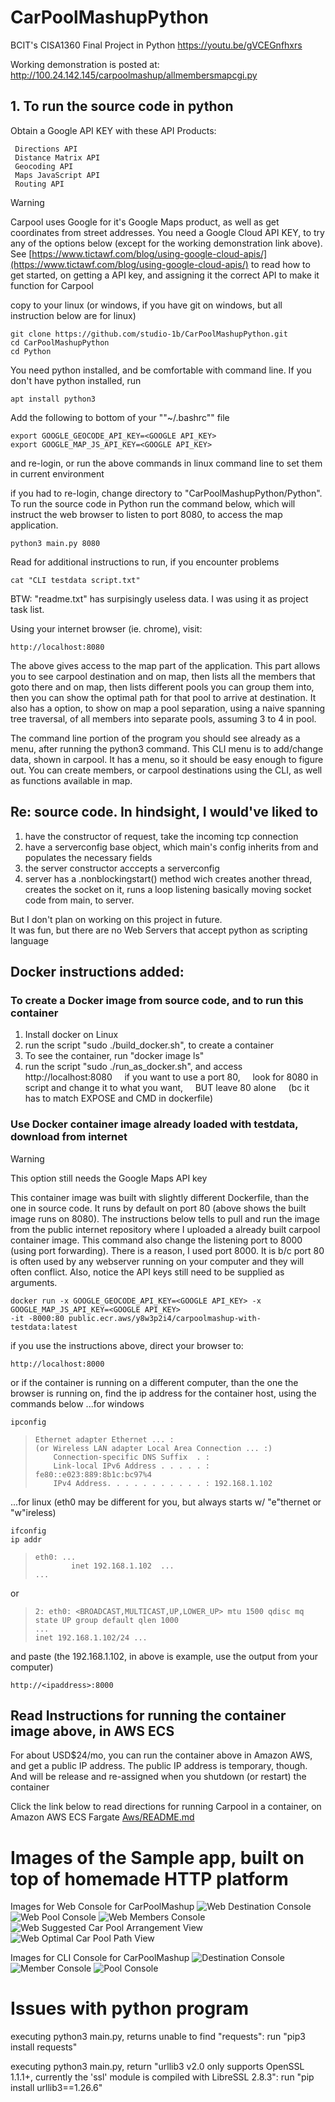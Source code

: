 # CarPoolMashupPython
BCIT's CISA1360 Final Project in Python
https://youtu.be/gVCEGnfhxrs

Working demonstration is posted at: http://100.24.142.145/carpoolmashup/allmembersmapcgi.py

## 1. To run the source code in python

Obtain a Google API KEY with these API Products:

     Directions API
     Distance Matrix API
     Geocoding API
     Maps JavaScript API
     Routing API

> [!WARNING]
> Carpool uses Google for it's Google Maps product, as well as get coordinates from street addresses.
> You need a Google Cloud API KEY, to try any of the options below (except for the working demonstration link above).  See [https://www.tictawf.com/blog/using-google-cloud-apis/](https://www.tictawf.com/blog/using-google-cloud-apis/) to read how to get started, on getting a API key, and assigning it the correct API to make it function for Carpool

copy to your linux (or windows, if you have git on windows, but all instruction below are for linux)
```
git clone https://github.com/studio-1b/CarPoolMashupPython.git
cd CarPoolMashupPython
cd Python
```

You need python installed, and be comfortable with command line.
If you don't have python installed, run
```
apt install python3
```

Add the following to bottom of your ""~/.bashrc"" file
```
export GOOGLE_GEOCODE_API_KEY=<GOOGLE API_KEY>
export GOOGLE_MAP_JS_API_KEY=<GOOGLE API_KEY>
```
and re-login, or run the above commands in linux command line to set them in current environment

if you had to re-login, change directory to "CarPoolMashupPython/Python".  To run the source code in Python run the command below, which will instruct the web browser to listen to port 8080, to access the map application.
```
python3 main.py 8080
```

Read for additional instructions to run, if you encounter problems
```
cat "CLI testdata script.txt" 
```
BTW: "readme.txt" has surpisingly useless data.  I was using it as project task list.


Using your internet browser (ie. chrome), visit:
```
http://localhost:8080
```
The above gives access to the map part of the application.  This part allows you to see carpool destination and on map, then lists all the members that goto there and on map, then lists different pools you can group them into, then you can show the optimal path for that pool to arrive at destination.  It also has a option, to show on map a pool separation, using a naive spanning tree traversal, of all members into separate pools, assuming 3 to 4 in pool.

The command line portion of the program you should see already as a menu, after running the python3 command.  This CLI menu is to add/change data, shown in carpool.  It has a menu, so it should be easy enough to figure out.  You can create members, or carpool destinations using the CLI, as well as functions available in map.


## Re: source code.  In hindsight, I would've liked to 
1) have the constructor of request, take the incoming tcp connection
2) have a serverconfig base object, which main's config inherits from and populates the necessary fields
3) the server constructor acccepts a serverconfig
4) server has a .nonblockingstart() method wich creates another thread, creates the socket on it, runs a loop listening
   basically moving socket code from main, to server.

But I don't plan on working on this project in future.  
It was fun, but there are no Web Servers that accept python as scripting language



## Docker instructions added:

### To create a Docker image from source code, and to run this container
1) Install docker on Linux
2) run the script "sudo ./build_docker.sh", to create a container
3) To see the container, run "docker image ls"
4) run the script "sudo ./run_as_docker.sh", and access http://localhost:8080
&nbsp;&nbsp;&nbsp;&nbsp;if you want to use a port 80, 
&nbsp;&nbsp;&nbsp;&nbsp;look for 8080 in script and change it to what you want,
&nbsp;&nbsp;&nbsp;&nbsp;BUT leave 80 alone 
&nbsp;&nbsp;&nbsp;&nbsp;(bc it has to match EXPOSE and CMD in dockerfile)

### Use Docker container image already loaded with testdata, download from internet

> [!WARNING]
> This option still needs the Google Maps API key 

This container image was built with slightly different Dockerfile, than the one in source code.  It runs by default on port 80 (above shows the built image runs on 8080).  The instructions below tells to pull and run the image from the public internet repository where I uploaded a already built carpool container image. This command also change the listening port to 8000 (using port forwarding).  There is a reason, I used port 8000.  It is b/c port 80 is often used by any webserver running on your computer and they will often conflict.
Also, notice the API keys still need to be supplied as arguments.

```
docker run -x GOOGLE_GEOCODE_API_KEY=<GOOGLE API_KEY> -x GOOGLE_MAP_JS_API_KEY=<GOOGLE API_KEY>
-it -8000:80 public.ecr.aws/y8w3p2i4/carpoolmashup-with-testdata:latest
```

if you use the instructions above, direct your browser to:
```
http://localhost:8000
```
or if the container is running on a different computer, than the one the browser is running on, find the ip address for the container host, using the commands below
...for windows
```
ipconfig
```
>     Ethernet adapter Ethernet ... :
>     (or Wireless LAN adapter Local Area Connection ... :)
>         Connection-specific DNS Suffix  . :
>         Link-local IPv6 Address . . . . . : fe80::e023:889:8b1c:bc97%4
>         IPv4 Address. . . . . . . . . . . : 192.168.1.102


...for linux (eth0 may be different for you, but always starts w/ "e"thernet or "w"ireless)
```
ifconfig
ip addr
```
>     eth0: ...
>             inet 192.168.1.102  ...
>     ...
or
>     2: eth0: <BROADCAST,MULTICAST,UP,LOWER_UP> mtu 1500 qdisc mq state UP group default qlen 1000
>     ...
>     inet 192.168.1.102/24 ...


and paste (the 192.168.1.102, in above is example, use the output from your computer)
```
http://<ipaddress>:8000
```


## Read Instructions for running the container image above, in AWS ECS

For about USD$24/mo, you can run the container above in Amazon AWS, and get a public IP address.  The public IP address is temporary, though.  And will be release and re-assigned when you shutdown (or restart) the container

Click the link below to read directions for running Carpool in a container, on Amazon AWS ECS Fargate
[Aws/README.md](Aws/README.md)



# Images of the Sample app, built on top of homemade HTTP platform

Images for Web Console for CarPoolMashup
![Web Destination Console](https://raw.githubusercontent.com/studio-1b/CarPoolMashupPython/main/SampleApplicationImages/sample%20intermediate%20level%20html%20app%20-%20CarPoolMashup%20Web%20Console.png)
![Web Pool Console](https://raw.githubusercontent.com/studio-1b/CarPoolMashupPython/main/SampleApplicationImages/sample%20intermediate%20level%20html%20app%20-%20CarPoolMashup%20Web%20Carpool%20view.png)
![Web Members Console](https://raw.githubusercontent.com/studio-1b/CarPoolMashupPython/main/SampleApplicationImages/sample%20intermediate%20level%20html%20app%20-%20CarPoolMashup%20Web%20Members%20view.png)
![Web Suggested Car Pool Arrangement View](https://raw.githubusercontent.com/studio-1b/CarPoolMashupPython/main/SampleApplicationImages/sample%20intermediate%20level%20html%20app%20-%20CarPoolMashup%20Web%20Suggest%20view.png)
![Web Optimal Car Pool Path View](https://raw.githubusercontent.com/studio-1b/CarPoolMashupPython/main/SampleApplicationImages/sample%20intermediate%20level%20html%20app%20-%20CarPoolMashup%20Web%20Optimal%20Car%20Pool%20view.png)

Images for CLI Console for CarPoolMashup
![Destination Console](https://raw.githubusercontent.com/studio-1b/CarPoolMashupPython/main/SampleApplicationImages/sample%20intermediate%20level%20html%20app%20-%20CarPoolMashup%20Console%20Destination.png)
![Member Console](https://raw.githubusercontent.com/studio-1b/CarPoolMashupPython/main/SampleApplicationImages/sample%20intermediate%20level%20html%20app%20-%20CarPoolMashup%20Console%20Member.png)
![Pool Console](https://raw.githubusercontent.com/studio-1b/CarPoolMashupPython/main/SampleApplicationImages/sample%20intermediate%20level%20html%20app%20-%20CarPoolMashup%20Console%20Pool.png)

# Issues with python program

executing python3 main.py, returns unable to find "requests": run "pip3 install requests"

executing python3 main.py, return "urllib3 v2.0 only supports OpenSSL 1.1.1+, currently the 'ssl' module is compiled with LibreSSL 2.8.3": run "pip install urllib3==1.26.6"
